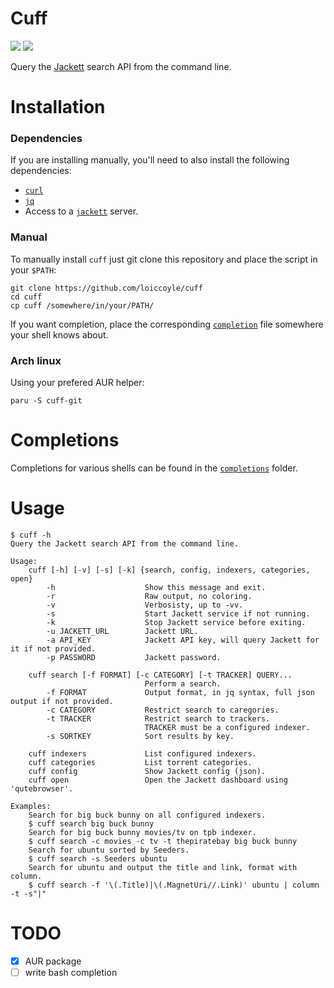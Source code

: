 # Cuff
<a href="./LICENSE.md"><img src="https://img.shields.io/badge/license-MIT-blue.svg"></a>
<a href="https://aur.archlinux.org/packages/cuff-git/"><img src="https://img.shields.io/aur/version/cuff-git"></a>

Query the [Jackett](https://github.com/jackett/jackett) search API from the command line.

# Installation

### Dependencies

If you are installing manually, you'll need to also install the following dependencies:
* [`curl`](https://github.com/curl/curl)
* [`jq`](https://github.com/stedolan/jq)
* Access to a [`jackett`](https://github.com/jackett/jackett) server.

### Manual

To manually install `cuff` just git clone this repository and place the script in your `$PATH`:
```
git clone https://github.com/loiccoyle/cuff
cd cuff
cp cuff /somewhere/in/your/PATH/
```

If you want <TAB> completion, place the corresponding [`completion`](completions) file somewhere your shell knows about.

### Arch linux

Using your prefered AUR helper:
```
paru -S cuff-git
```

# Completions

Completions for various shells can be found in the [`completions`](completions) folder.

# Usage

```
$ cuff -h
Query the Jackett search API from the command line.

Usage:
    cuff [-h] [-v] [-s] [-k] {search, config, indexers, categories, open}
        -h                    Show this message and exit.
        -r                    Raw output, no coloring.
        -v                    Verbosisty, up to -vv.
        -s                    Start Jackett service if not running.
        -k                    Stop Jackett service before exiting.
        -u JACKETT_URL        Jackett URL.
        -a API_KEY            Jackett API key, will query Jackett for it if not provided.
        -p PASSWORD           Jackett password.

    cuff search [-f FORMAT] [-c CATEGORY] [-t TRACKER] QUERY...
                              Perform a search.
        -f FORMAT             Output format, in jq syntax, full json output if not provided.
        -c CATEGORY           Restrict search to caregories.
        -t TRACKER            Restrict search to trackers.
                              TRACKER must be a configured indexer.
        -s SORTKEY            Sort results by key.

    cuff indexers             List configured indexers.
    cuff categories           List torrent categories.
    cuff config               Show Jackett config (json).
    cuff open                 Open the Jackett dashboard using 'qutebrowser'.

Examples:
    Search for big buck bunny on all configured indexers.
    $ cuff search big buck bunny
    Search for big buck bunny movies/tv on tpb indexer.
    $ cuff search -c movies -c tv -t thepiratebay big buck bunny
    Search for ubuntu sorted by Seeders.
    $ cuff search -s Seeders ubuntu
    Search for ubuntu and output the title and link, format with column.
    $ cuff search -f '\(.Title)|\(.MagnetUri//.Link)' ubuntu | column -t -s"|"
```

# TODO
- [x] AUR package
- [ ] write bash completion

